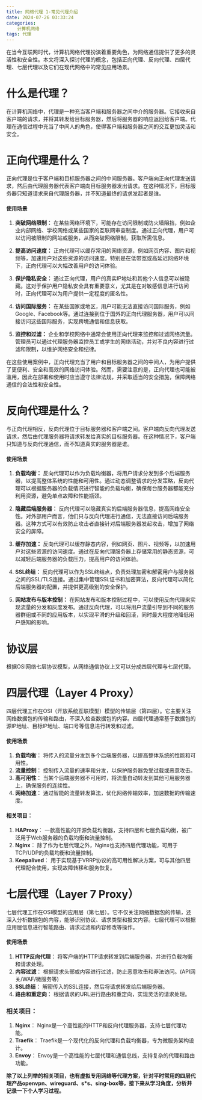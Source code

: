 ```yaml
---
title: 网络代理 1-常见代理介绍
date: 2024-07-26 03:33:24
categories: 
	计算机网络
tags: 代理
---
```


在当今互联网时代，计算机网络代理扮演着重要角色，为网络通信提供了更多的灵活性和安全性。本文将深入探讨代理的概念，包括正向代理、反向代理、四层代理、七层代理以及它们在现代网络中的常见应用场景。

# 什么是代理？

在计算机网络中，代理是一种充当客户端和服务器之间中介的服务器。它接收来自客户端的请求，并将其转发给目标服务器，然后将服务器的响应返回给客户端。代理在通信过程中充当了中间人的角色，使得客户端和服务器之间的交互更加灵活和安全。

# 正向代理是什么？

正向代理是位于客户端和目标服务器之间的中间服务器。客户端向正向代理发送请求，然后由代理服务器代表客户端向目标服务器发出请求。在这种情况下，目标服务器只知道请求来自代理服务器，并不知道最终的请求发起者是谁。

#### 使用场景

1. **突破网络限制：**
   在某些网络环境下，可能存在访问限制或防火墙阻挡，例如企业内部网络、学校网络或某些国家的互联网审查制度。通过正向代理，用户可以访问被限制的网站或服务，从而突破网络限制，获取所需信息。

2. **提高访问速度：**
   正向代理可以缓存常用的网络资源，例如网页内容、图片和视频等，加速用户对这些资源的访问速度。特别是在低带宽或高延迟网络环境下，正向代理可以大幅改善用户的访问体验。

3. **保护隐私安全：**
   通过正向代理，用户的真实IP地址和其他个人信息可以被隐藏。这对于保护用户隐私安全具有重要意义，尤其是在对敏感信息进行访问时，正向代理可以为用户提供一定程度的匿名性。

4. **访问国际服务：**
   在某些国家或地区，用户可能无法直接访问国际服务，例如Google、Facebook等。通过连接到位于国外的正向代理服务器，用户可以间接访问这些国际服务，实现跨境通信和信息获取。

5. **监控和过滤：**
   企业和学校网络中通常会使用正向代理来监控和过滤网络流量。管理员可以通过代理服务器监控员工或学生的网络活动，并对不良内容进行过滤和限制，以维护网络安全和纪律。

在这些使用案例中，正向代理充当了用户和目标服务器之间的中间人，为用户提供了更便利、安全和高效的网络访问体验。然而，需要注意的是，正向代理也可能被滥用，因此在部署和使用时应当遵守法律法规，并采取适当的安全措施，保障网络通信的合法性和安全性。

# 反向代理是什么？

与正向代理相反，反向代理位于目标服务器和客户端之间。客户端向反向代理发送请求，然后由代理服务器将请求转发给真实的目标服务器。在这种情况下，客户端只知道与反向代理通信，而不知道真实的服务器是谁。

#### 使用场景

1. **负载均衡：**
   反向代理可以作为负载均衡器，将用户请求分发到多个后端服务器，以提高整体系统的性能和可用性。通过动态调整请求的分发策略，反向代理可以根据服务器的负载情况进行智能的负载均衡，确保每台服务器都能充分利用资源，避免单点故障和性能瓶颈。

2. **隐藏后端服务器：**
   反向代理可以隐藏真实的后端服务器信息，提高网络安全性。对外部用户而言，他们只与反向代理进行通信，无法直接访问后端服务器。这种方式可以有效防止攻击者直接针对后端服务器发起攻击，增加了网络安全的屏障。

3. **缓存加速：**
   反向代理可以缓存静态内容，例如网页、图片、视频等，以加速用户对这些资源的访问速度。通过在反向代理服务器上存储常用的静态资源，可以减轻后端服务器的负载压力，提高用户的访问体验。

4. **SSL终结：**
   反向代理可以作为SSL终结点，负责处理加密和解密用户与服务器之间的SSL/TLS连接。通过集中管理SSL证书和加密算法，反向代理可以简化后端服务器的配置，并提供更高级别的安全保护。

5. **网站发布与版本控制：**
   在网站发布和版本控制过程中，可以使用反向代理来实现流量的分发和灰度发布。通过反向代理，可以将用户流量引导到不同的服务器群组或不同的应用版本，以实现平滑的升级和回滚，同时最大程度地降低用户感知的影响。

# 协议层
根据OSI网络七层协议模型，从网络通信协议上又可以分成四层代理与七层代理。

# 四层代理（Layer 4 Proxy）
四层代理工作在OSI（开放系统互联模型）模型的传输层（第四层）。它主要关注网络数据包的传输和路由，不深入检查数据包的内容。四层代理通常基于数据包的源IP地址、目标IP地址、端口号等信息进行转发和过滤。

#### 使用场景
1. **负载均衡**： 将传入的流量分发到多个后端服务器，以提高整体系统的性能和可用性。
2. **流量控制**： 控制传入流量的速率和分发，以保护服务器免受过载或恶意攻击。
3. **高可用性**： 当某个后端服务器不可用时，将流量自动转发到其他可用服务器上，确保服务的连续性。
4. **网络加速**： 通过智能的流量转发算法，优化网络传输效率，加速数据的传输速度。

#### 相关项目：
1. **HAProxy**： 一款高性能的开源负载均衡器，支持四层和七层负载均衡，被广泛用于Web服务器的负载均衡和流量控制。
2. **Nginx**： 除了作为七层代理之外，Nginx也支持四层代理功能，可用于TCP/UDP的负载均衡和流量控制。
3. **Keepalived**： 用于实现基于VRRP协议的高可用性解决方案，可与其他四层代理配合使用，实现故障转移和服务恢复。

# 七层代理（Layer 7 Proxy）

七层代理工作在OSI模型的应用层（第七层）。它不仅关注网络数据包的传输，还深入分析数据包的内容，能够识别协议、请求类型和报文内容。七层代理可以根据应用层信息进行智能路由、请求过滤和内容修改等操作。

#### 使用场景
1. **HTTP反向代理**： 将客户端的HTTP请求转发到后端服务器，并进行负载均衡和请求处理。
2. **内容过滤**： 根据请求头部或内容进行过滤，防止恶意攻击和非法访问。(API网关/WAF/微服务等)
3. **SSL终结**： 解密传入的SSL连接，然后将请求转发给后端服务器。
4. **路由和重定向**： 根据请求的URL进行路由和重定向，实现灵活的请求处理。

### 相关项目：
1. **Nginx**： Nginx是一个高性能的HTTP和反向代理服务器，支持七层代理功能。
2. **Traefik**： Traefik是一个现代化的反向代理和负载均衡器，专为微服务架构设计。
3. **Envoy**： Envoy是一个高性能的七层代理和通信总线，支持复杂的代理和路由功能。

**除了以上列举的相关项目，也有虚拟专用网络等代理方案，针对平时常用的四层代理产品openvpn、wireguard、s*s、sing-box等，接下来从学习角度，分析并记录一下个人学习过程。**
